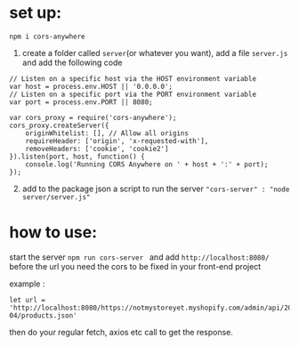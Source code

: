 # set up:
```npm i cors-anywhere```

1. create a folder called ```server```(or whatever you want), add a file ```server.js``` and add the following code
```
// Listen on a specific host via the HOST environment variable
var host = process.env.HOST || '0.0.0.0';
// Listen on a specific port via the PORT environment variable
var port = process.env.PORT || 8080;

var cors_proxy = require('cors-anywhere');
cors_proxy.createServer({
    originWhitelist: [], // Allow all origins
    requireHeader: ['origin', 'x-requested-with'],
    removeHeaders: ['cookie', 'cookie2']
}).listen(port, host, function() {
    console.log('Running CORS Anywhere on ' + host + ':' + port);
});
```

2. add to the package json a script to run the server 
```"cors-server" : "node server/server.js"```

# how to use:

start the server ```npm run cors-server ``` and add ```http://localhost:8080/``` before the url you need the cors to be fixed in your front-end project

example :
```
let url = 'http://localhost:8080/https://notmystoreyet.myshopify.com/admin/api/2021-04/products.json'
```

then do your regular fetch, axios etc call to get the response.
